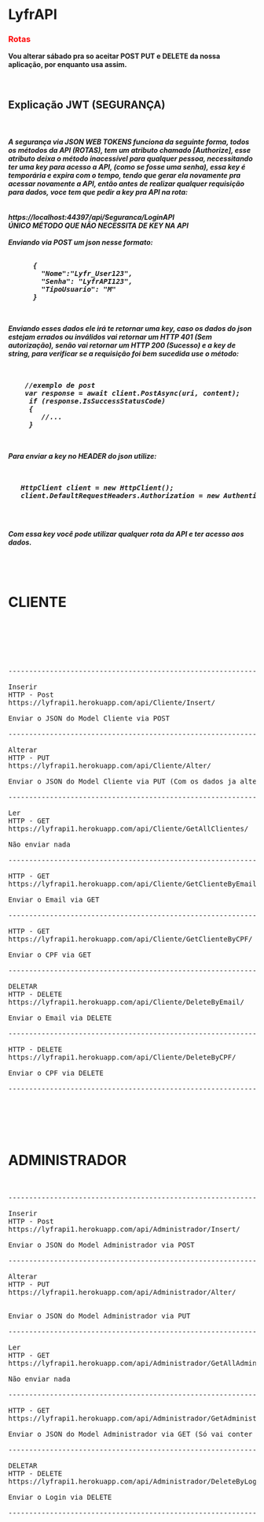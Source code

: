 # LyfrAPI

<h3><font color="red">Rotas</font></h3>

<p><strong>Vou alterar sábado pra so aceitar POST PUT e DELETE da nossa aplicação, por enquanto usa assim.</strong></p>

<br>

<h2>Explicação JWT (SEGURANÇA)</h2>

<br>

  <h5>
    A segurança via JSON WEB TOKENS funciona da seguinte forma, todos os métodos da API (ROTAS), tem um atributo chamado  [Authorize], esse atributo deixa o método inacessível para qualquer pessoa, necessitando ter uma key para acesso a API, (como se fosse uma senha), essa key é temporária e expira com o tempo, tendo que gerar ela novamente pra acessar novamente a API, então antes de realizar qualquer requisição para dados, voce tem que pedir a key pra API na rota:
    <br>
    <br><br>
    <strong> https://localhost:44397/api/Seguranca/LoginAPI<br>ÚNICO MÉTODO QUE NÃO NECESSITA DE KEY NA API</strong><br><br>
    Enviando via POST um json nesse formato:<br><br>
    <pre>
      {
        "Nome":"Lyfr_User123",
        "Senha": "LyfrAPI123",
        "TipoUsuario": "M"
      }
    </pre>
    <br>
    Enviando esses dados ele irá te retornar uma key, caso os dados do json estejam errados ou inválidos vai retornar um HTTP 401 (Sem autorização), senão vai retornar um HTTP 200 (Sucesso) e a key de string, para verificar se a requisição foi bem sucedida use o método:
  <br><br><br>
  <pre>
    //exemplo de post
    var response = await client.PostAsync(uri, content);
     if (response.IsSuccessStatusCode)
     {
        //...
     }
  </pre>
  <br>
   Para enviar a key no HEADER do json utilize:
   <br><br><br>
   <pre>
   HttpClient client = new HttpClient();
   client.DefaultRequestHeaders.Authorization = new AuthenticationHeaderValue("Bearer", "KEY AQUI");
   </pre>
   
   <br>
   
   <strong>Com essa key você pode utilizar qualquer rota da API e ter acesso aos dados.</strong>
  <h5>
<br><br>


<strong><h1>CLIENTE</h1></strong>

<pre>

<br><br>


-------------------------------------------------------------------------------------------------

Inserir
HTTP - Post
https://lyfrapi1.herokuapp.com/api/Cliente/Insert/

Enviar o JSON do Model Cliente via POST

-------------------------------------------------------------------------------------------------

Alterar
HTTP - PUT
https://lyfrapi1.herokuapp.com/api/Cliente/Alter/

Enviar o JSON do Model Cliente via PUT (Com os dados ja alterados)

-------------------------------------------------------------------------------------------------

Ler
HTTP - GET
https://lyfrapi1.herokuapp.com/api/Cliente/GetAllClientes/

Não enviar nada

-------------------------------------------------------------------------------------------------

HTTP - GET
https://lyfrapi1.herokuapp.com/api/Cliente/GetClienteByEmail/

Enviar o Email via GET

-------------------------------------------------------------------------------------------------

HTTP - GET
https://lyfrapi1.herokuapp.com/api/Cliente/GetClienteByCPF/

Enviar o CPF via GET

-------------------------------------------------------------------------------------------------

DELETAR
HTTP - DELETE
https://lyfrapi1.herokuapp.com/api/Cliente/DeleteByEmail/

Enviar o Email via DELETE

-------------------------------------------------------------------------------------------------

HTTP - DELETE
https://lyfrapi1.herokuapp.com/api/Cliente/DeleteByCPF/

Enviar o CPF via DELETE

-------------------------------------------------------------------------------------------------

</pre>



<br><br><br>

<strong><h1>ADMINISTRADOR</h1></strong>


<pre>


-------------------------------------------------------------------------------------------------

Inserir
HTTP - Post
https://lyfrapi1.herokuapp.com/api/Administrador/Insert/

Enviar o JSON do Model Administrador via POST

-------------------------------------------------------------------------------------------------

Alterar
HTTP - PUT
https://lyfrapi1.herokuapp.com/api/Administrador/Alter/


Enviar o JSON do Model Administrador via PUT

-------------------------------------------------------------------------------------------------

Ler
HTTP - GET
https://lyfrapi1.herokuapp.com/api/Administrador/GetAllAdministradores/

Não enviar nada

-------------------------------------------------------------------------------------------------

HTTP - GET
https://lyfrapi1.herokuapp.com/api/Administrador/GetAdministrador/

Enviar o JSON do Model Administrador via GET (Só vai conter login e senha, os outros campos deixe em branco)

-------------------------------------------------------------------------------------------------

DELETAR
HTTP - DELETE
https://lyfrapi1.herokuapp.com/api/Administrador/DeleteByLogin/

Enviar o Login via DELETE

-------------------------------------------------------------------------------------------------

</pre>
